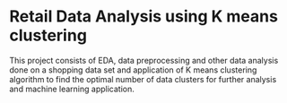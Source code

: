 # Retail Data Analysis using K means clustering
This project consists of EDA, data preprocessing and other data analysis done on a shopping data set and application of K means clustering algorithm to find the optimal number of data clusters for further analysis and machine learning application.
